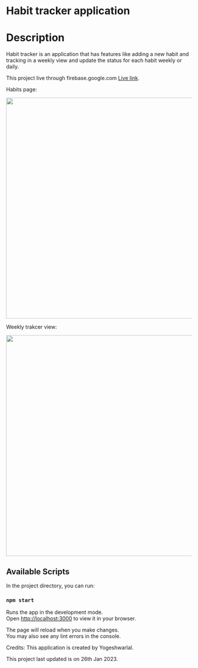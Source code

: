 # Habit tracker application

# Description
Habit tracker is an application that has features like adding a new habit and tracking in a weekly view and update the status for each habit weekly or daily.

This project live through firebase.google.com [Live link](https://habit-tracker-ef3c4.web.app/).

Habits page:

<img src="https://i.ibb.co/Wyq0BSm/habit.png" height="600" width="600" >


Weekly trakcer view:

<img src="https://i.ibb.co/0CNbmSC/habit.png" height="600" width="600" >



## Available Scripts

In the project directory, you can run:

### `npm start`

Runs the app in the development mode.\
Open [http://localhost:3000](http://localhost:3000) to view it in your browser.

The page will reload when you make changes.\
You may also see any lint errors in the console.


Credits: This application is created by Yogeshwarlal.

This project last updated is on 26th Jan 2023.
